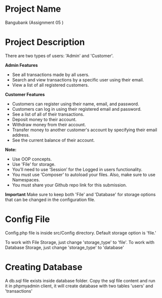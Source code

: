# **Project Name**
Bangubank (Assignment 05 )

# **Project Description**

There are two types of users: 'Admin' and 'Customer'. 

**Admin Features**
- See all transactions made by all users.
- Search and view transactions by a specific user using their email.
- View a list of all registered customers.

**Customer Features**
- Customers can register using their name, email, and password.
- Customers can log in using their registered email and password.
- See a list of all of their transactions.
- Deposit money to their account.
- Withdraw money from their account.
- Transfer money to another customer's account by specifying their email address.
- See the current balance of their account.

**Note:**
- Use OOP concepts.
- Use 'File' for storage.
- You’ll need to use ‘Session’ for the Logged in users functionality.
- You must use ‘Composer’ to autoload your files. Also, make sure to use Namespaces.
- You must share your Github repo link for this submission.

**Important**
Make sure to keep both 'File' and 'Database' for storage options that can be changed in the configuration file.

# Config File
Config.php file is inside src/Config directory. Default storage option is 'file.'

To work with File Storage, just change 'storage_type' to 'file'. 
To work with Database Storage, just change 'storage_type' to 'database'

# Creating Database
A db.sql file exists inside database folder. Copy the sql file content and run it in  phpmyadmin client, it will create database with two tables 'users' and 'transactions'
